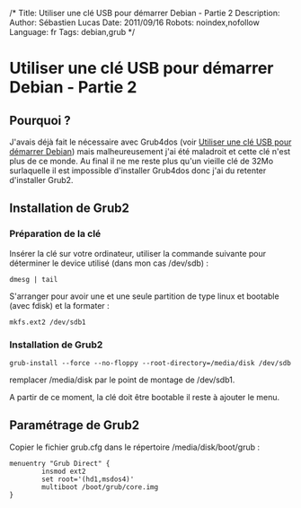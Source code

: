 /*
Title: Utiliser une clé USB pour démarrer Debian - Partie 2
Description: 
Author: Sébastien Lucas
Date: 2011/09/16
Robots: noindex,nofollow
Language: fr
Tags: debian,grub
*/
# Utiliser une clé USB pour démarrer Debian - Partie 2

## Pourquoi ?
J'avais déjà fait le nécessaire avec Grub4dos (voir [Utiliser une clé USB pour démarrer Debian](/blog/grub4dos-usb-debian)) mais malheureusement j'ai été maladroit et cette clé n'est plus de ce monde. Au final il ne me reste plus qu'un vieille clé de 32Mo surlaquelle il est impossible d'installer Grub4dos donc j'ai du retenter d'installer Grub2.
## Installation de Grub2

### Préparation de la clé
Insérer la clé sur votre ordinateur, utiliser la commande suivante pour déterminer le device utilisé (dans mon cas /dev/sdb) :
```
dmesg | tail
```
S'arranger pour avoir une et une seule partition de type linux et bootable (avec fdisk) et la formater :
```
mkfs.ext2 /dev/sdb1
```
### Installation de Grub2

```
grub-install --force --no-floppy --root-directory=/media/disk /dev/sdb
```
remplacer /media/disk par le point de montage de /dev/sdb1.

A partir de ce moment, la clé doit être bootable il reste à ajouter le menu.
## Paramétrage de Grub2

Copier le fichier grub.cfg dans le répertoire /media/disk/boot/grub :
```
menuentry "Grub Direct" {
        insmod ext2
        set root='(hd1,msdos4)'
        multiboot /boot/grub/core.img
}
```






